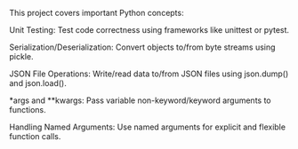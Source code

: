 This project covers important Python concepts:

Unit Testing: Test code correctness using frameworks like unittest or pytest.

Serialization/Deserialization: Convert objects to/from byte streams using pickle.

JSON File Operations: Write/read data to/from JSON files using json.dump() and json.load().

*args and **kwargs: Pass variable non-keyword/keyword arguments to functions.

Handling Named Arguments: Use named arguments for explicit and flexible function calls.
